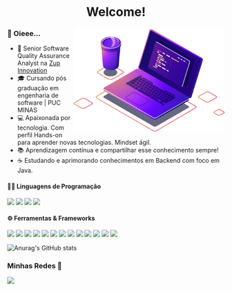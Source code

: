 
<h1 align="center">Welcome!</h1><img align="right" src="computer.png" width="350"/>

### 👋 Oieee...

- 🔭 Senior Software Quality Assurance Analyst na [Zup Innovation](https://github.com/ZupIT)
- 🎓 Cursando pós graduação em  engenharia de software | PUC MINAS 
- 💻 Apaixonada por tecnologia. Com perfil Hands-on para aprender novas tecnologias. Mindset ágil.
- 📚 Aprendizagem contínua e compartilhar esse conhecimento sempre!
- ☕ Estudando e aprimorando conhecimentos em Backend com foco em Java.



#### 👨‍💻 Linguagens de Programação 

<p>
    <img src=https://img.shields.io/badge/java-%23ED8B00.svg?style=for-the-badge&logo=java&logoColor=white>
    <img src=https://img.shields.io/badge/javascript-%23323330.svg?style=for-the-badge&logo=javascript&logoColor=%23F7DF1E>
    <img src=https://img.shields.io/badge/python-3670A0?style=for-the-badge&logo=python&logoColor=ffdd54>
    <img src=https://img.shields.io/badge/c%23-%23239120.svg?style=for-the-badge&logo=c-sharp&logoColor=white>
    </p>
  
 #### ⚙️ Ferramentas & Frameworks

<p>
    <img src=https://img.shields.io/badge/-JUnit%20-%23525252.svg?style=flat&logo=cachet&>
    <img src=https://img.shields.io/badge/-Postman%20-%23525252.svg?style=flat&logo=postman&>
    <img src=https://img.shields.io/badge/-Appium%20-%23525252.svg?style=flat&logo=selenium&logoColor=purple&>
    <img src=https://img.shields.io/badge/-Maven%20-%23525252.svg?style=flat&logo=apache-maven&logoColor=ffb9b4&>
    <img src=https://img.shields.io/badge/-Cucumber%20-%23525252.svg?style=flat&logo=cucumber&>
     <img src=https://img.shields.io/badge/-Insomnia-05122A?style=flat&logo=insomnia&logoColor=purple&>
    <img src=https://img.shields.io/badge/-Cypress%20-%23525252.svg?style=flat&logo=cypress&>
    <img src=https://img.shields.io/badge/-AndroidStudio%20-%23525252.svg?style=flat&logo=android-studio&>
    <img src=https://img.shields.io/badge/-Git%20-%23525252.svg?style=flat&logo=git&>
    <img src=https://img.shields.io/badge/-Gitlab%20-%23525252.svg?style=flat&logo=Gitlab&>
    <img src=https://img.shields.io/badge/-GitHub%20-%23525252.svg?style=flat&logo=github&>
    <img src=https://img.shields.io/badge/-Visual%20Studio%20Code%20-%23525252.svg?style=flat&logo=visual-studio-code&logoColor=007ACC&>
    <img src=https://img.shields.io/badge/-IntelliJ%20-%23525252.svg?style=flat&logo=jetbrains&>    
  </p>
  
  
  ![Anurag's GitHub stats](https://github-readme-stats.vercel.app/api?username=AlineAreda&show_icons=true&theme=radical)
 
 
  
  ### Minhas Redes 🤝 
   
  <a href="https://www.linkedin.com/in/AlineAreda/AlineAreda/" target="_blank"><img src="https://img.shields.io/badge/-LinkedIn-%230077B5?style=for-the-badge&logo=linkedin&logoColor=white" target="_blank"></a> 

